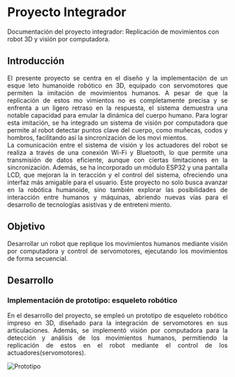 # Proyecto Integrador
Documentación del proyecto integrador:  Replicación de movimientos con robot 3D y visión por computadora.
## Introducción
<div align="justify">
 El presente proyecto se centra en el diseño y la implementación de un esque
leto humanoide robótico en 3D, equipado con servomotores que permiten la
 imitación de movimientos humanos. A pesar de que la replicación de estos mo
vimientos no es completamente precisa y se enfrenta a un ligero retraso en la
 respuesta, el sistema demuestra una notable capacidad para emular la dinámica
 del cuerpo humano. Para lograr esta imitación, se ha integrado un sistema de
 visión por computadora que permite al robot detectar puntos clave del cuerpo,
 como muñecas, codos y hombros, facilitando así la sincronización de los movi
mientos.<br>
 La comunicación entre el sistema de visión y los actuadores del robot se realiza
 a través de una conexión Wi-Fi y Bluetooth, lo que permite una transmisión de
 datos eficiente, aunque con ciertas limitaciones en la sincronización. Además,
 se ha incorporado un módulo ESP32 y una pantalla LCD, que mejoran la in
teracción y el control del sistema, ofreciendo una interfaz más amigable para
 el usuario. Este proyecto no solo busca avanzar en la robótica humanoide, sino
 también explorar las posibilidades de interacción entre humanos y máquinas,
 abriendo nuevas vías para el desarrollo de tecnologías asistivas y de entreteni
miento.
</div>

## Objetivo 
<div align="justify">
 Desarrollar un robot que replique los movimientos humanos mediante visión
 por computadora y control de servomotores, ejecutando los movimientos de
 forma secuencial.
</div>

## Desarrollo 

###  Implementación de prototipo: esqueleto robótico
<div align="justify">
 En el desarrollo del proyecto, se empleó un prototipo de esqueleto robótico
 impreso en 3D, diseñado para la integración de servomotores en sus articulaciones.
 Además, se implementó visión por computadora para la detección y
 análisis de los movimientos humanos, permitiendo la replicación de estos en el
 robot mediante el control de los actuadores(servomotores).
 </div>
 
![Prototipo](imagenes/prototipo2.jpg)





